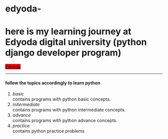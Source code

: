 # edyoda-
<h1>here is my learning journey at Edyoda digital university (python django developer program)</h1>
<a href="https://www.edyoda.com/watch/1900552C32FF94AE6C7CCFCFFAA16FD147/" style="background:red;">Edyoda</a>
<hr>
<h4>follow the topics accordingly to learn python</h4>
<ol>
  <li> <em>basic</em><br>
    contains programs with python basic concepts.
  </li>
  <li>
    <em>initermediate</em><br>
    contains programs with python intermediate concepts.
  </li>
  <li>
    <em>advance</em><br>
    contains programs with python advance concepts.
  </li>
  <li>
    <em>practice</em><br>
  contains python practice problems
  </li>
  </ol>
